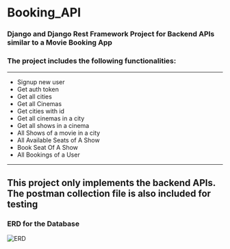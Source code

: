 # Booking_API
### Django and Django Rest Framework Project for Backend APIs similar to a Movie Booking App

### The project includes the following functionalities:

---
* Signup new user
* Get auth token
* Get all cities
* Get all Cinemas
* Get cities with id
* Get all cinemas in a city
* Get all shows in a cinema
* All Shows of  a movie in a city
* All Available Seats of A Show
* Book Seat Of A Show
* All Bookings of a User
---

This project only implements the backend APIs.
The postman collection file is also included for testing
---
### ERD for the Database
![ERD](https://user-images.githubusercontent.com/20772898/141683239-522a7537-7ffe-491e-9c78-758279b89536.png)
